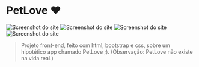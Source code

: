 # PetLove ❤️

<img src="https://files.catbox.moe/e28ziz.png" alt="Screenshot do site">
<img src="https://files.catbox.moe/hrdpbi.png" alt="Screenshot do site">
<img src="https://files.catbox.moe/pperxt.png" alt="Screenshot do site">
<img src="https://files.catbox.moe/ryms7y.png" alt="Screenshot do site">

> Projeto front-end, feito com html, bootstrap e css, sobre um hipotético app chamado PetLove ;). (Observação: PetLove não existe na vida real.)
